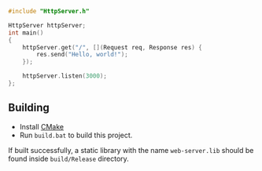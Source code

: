 ```cpp
#include "HttpServer.h"

HttpServer httpServer;
int main()
{
	httpServer.get("/", [](Request req, Response res) {
		res.send("Hello, world!");
	});

	httpServer.listen(3000);
};
```

## Building
- Install [CMake](https://cmake.org/download)
- Run `build.bat` to build this project.
  
If built successfully, a static library with the name `web-server.lib` should be found inside `build/Release` directory.

